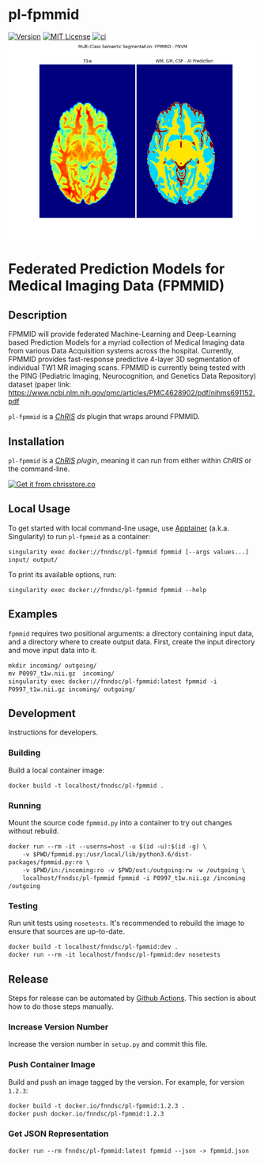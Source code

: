 

# pl-fpmmid


[![Version](https://img.shields.io/docker/v/fnndsc/pl-fpmmid?sort=semver)](https://hub.docker.com/r/fnndsc/pl-fpmmid)
[![MIT License](https://img.shields.io/github/license/fnndsc/pl-fpmmid)](https://github.com/FNNDSC/pl-fpmmid/blob/main/LICENSE)
[![ci](https://github.com/FNNDSC/pl-fpmmid/actions/workflows/ci.yml/badge.svg)](https://github.com/FNNDSC/pl-fpmmid/actions/workflows/ci.yml)
<img src="imgs/header.png" alt="J"/>

# Federated Prediction Models for Medical Imaging Data (FPMMID)


## Description
FPMMID will provide federated Machine-Learning and Deep-Learning
 based Prediction Models for a myriad collection of Medical 
Imaging data from various Data Acquisition systems across 
the hospital. Currently, FPMMID provides fast-response predictive
 4-layer 3D segmentation of individual TW1 MR imaging scans. 
FPMMID is currently being tested with the PING (Pediatric Imaging, 
Neurocognition, and Genetics Data Repository) dataset 
(paper link: https://www.ncbi.nlm.nih.gov/pmc/articles/PMC4628902/pdf/nihms691152.pdf  

`pl-fpmmid` is a [_ChRIS_](https://chrisproject.org/)
_ds_ plugin that wraps around FPMMID.

## Installation

`pl-fpmmid` is a _[ChRIS](https://chrisproject.org/) plugin_, meaning it can
run from either within _ChRIS_ or the command-line.

[![Get it from chrisstore.co](https://ipfs.babymri.org/ipfs/QmaQM9dUAYFjLVn3PpNTrpbKVavvSTxNLE5BocRCW1UoXG/light.png)](https://chrisstore.co/plugin/pl-appname)

## Local Usage

To get started with local command-line usage, use [Apptainer](https://apptainer.org/)
(a.k.a. Singularity) to run `pl-fpmmid` as a container:

```shell
singularity exec docker://fnndsc/pl-fpmmid fpmmid [--args values...] input/ output/
```

To print its available options, run:

```shell
singularity exec docker://fnndsc/pl-fpmmid fpmmid --help
```

## Examples

`fpmmid` requires two positional arguments: a directory containing
input data, and a directory where to create output data.
First, create the input directory and move input data into it.

```shell
mkdir incoming/ outgoing/
mv P0997_t1w.nii.gz  incoming/
singularity exec docker://fnndsc/pl-fpmmid:latest fpmmid -i P0997_t1w.nii.gz incoming/ outgoing/
```

## Development

Instructions for developers.

### Building

Build a local container image:

```shell
docker build -t localhost/fnndsc/pl-fpmmid .
```

### Running

Mount the source code `fpmmid.py` into a container to try out changes without rebuild.

```shell
docker run --rm -it --userns=host -u $(id -u):$(id -g) \
    -v $PWD/fpmmid.py:/usr/local/lib/python3.6/dist-packages/fpmmid.py:ro \
    -v $PWD/in:/incoming:ro -v $PWD/out:/outgoing:rw -w /outgoing \
    localhost/fnndsc/pl-fpmmid fpmmid -i P0997_t1w.nii.gz /incoming /outgoing
```

### Testing

Run unit tests using `nosetests`.
It's recommended to rebuild the image to ensure that sources are up-to-date.

```shell
docker build -t localhost/fnndsc/pl-fpmmid:dev .
docker run --rm -it localhost/fnndsc/pl-fpmmid:dev nosetests
```

## Release

Steps for release can be automated by [Github Actions](.github/workflows/ci.yml).
This section is about how to do those steps manually.

### Increase Version Number

Increase the version number in `setup.py` and commit this file.

### Push Container Image

Build and push an image tagged by the version. For example, for version `1.2.3`:

```
docker build -t docker.io/fnndsc/pl-fpmmid:1.2.3 .
docker push docker.io/fnndsc/pl-fpmmid:1.2.3
```

### Get JSON Representation

```
docker run --rm fnndsc/pl-fpmmid:latest fpmmid --json -> fpmmid.json
```
